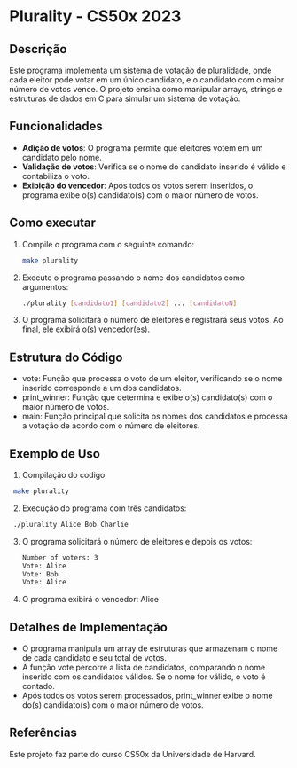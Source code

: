 # Plurality - CS50x 2023

## Descrição

Este programa implementa um sistema de votação de pluralidade, onde cada eleitor pode votar em um único candidato, e o candidato com o maior número de votos vence. O projeto ensina como manipular arrays, strings e estruturas de dados em C para simular um sistema de votação.

## Funcionalidades

- **Adição de votos**: O programa permite que eleitores votem em um candidato pelo nome.
- **Validação de votos**: Verifica se o nome do candidato inserido é válido e contabiliza o voto.
- **Exibição do vencedor**: Após todos os votos serem inseridos, o programa exibe o(s) candidato(s) com o maior número de votos.

## Como executar

1. Compile o programa com o seguinte comando:

   ```bash
   make plurality
   ```

2. Execute o programa passando o nome dos candidatos como argumentos:
   ```bash
   ./plurality [candidato1] [candidato2] ... [candidatoN]
   ```
3. O programa solicitará o número de eleitores e registrará seus votos. Ao final, ele exibirá o(s) vencedor(es).

## Estrutura do Código
  - vote: Função que processa o voto de um eleitor, verificando se o nome inserido corresponde a um dos candidatos.
  - print_winner: Função que determina e exibe o(s) candidato(s) com o maior número de votos.
  - main: Função principal que solicita os nomes dos candidatos e processa a votação de acordo com o número de eleitores.

## Exemplo de Uso

1. Compilação do codigo
  ```bash
   make plurality
  ```
2. Execução do programa com três candidatos:
  ```bash
   ./plurality Alice Bob Charlie
  ```

3. O programa solicitará o número de eleitores e depois os votos:
   ```bash
   Number of voters: 3
   Vote: Alice
   Vote: Bob
   Vote: Alice
   ```
4. O programa exibirá o vencedor:
   Alice

## Detalhes de Implementação
  - O programa manipula um array de estruturas que armazenam o nome de cada candidato e seu total de votos.
  - A função vote percorre a lista de candidatos, comparando o nome inserido com os candidatos válidos. Se o nome for válido, o voto é contado.
  - Após todos os votos serem processados, print_winner exibe o nome do(s) candidato(s) com o maior número de votos.

## Referências
Este projeto faz parte do curso CS50x da Universidade de Harvard.
   
   
